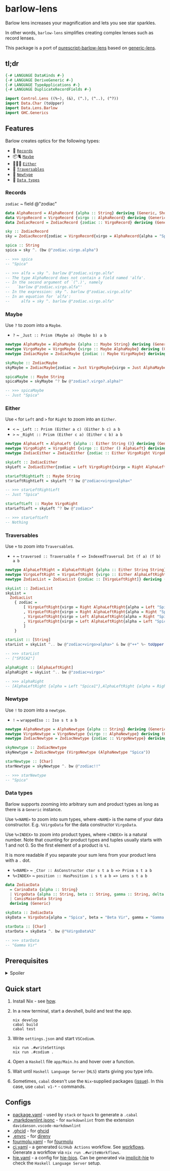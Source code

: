 # barlow-lens

Barlow lens increases your magnification and lets you see star sparkles.

In other words, `barlow-lens` simplifies creating complex lenses such as record lenses.

This package is a port of [purescript-barlow-lens](https://github.com/sigma-andex/purescript-barlow-lens) based on [generic-lens](https://hackage.haskell.org/package/generic-lens).

## tl;dr

<!-- FOURMOLU_DISABLE -->

```haskell
{-# LANGUAGE DataKinds #-}
{-# LANGUAGE DeriveGeneric #-}
{-# LANGUAGE TypeApplications #-}
{-# LANGUAGE DuplicateRecordFields #-}
```

<!-- D

{-# OPTIONS_GHC -Wno-unrecognised-pragmas #-}
{-# HLINT ignore "Use newtype instead of data" #-}

E -->

<!-- FOURMOLU_ENABLE -->

```haskell
import Control.Lens ((%~), (&), (^.), (^..), (^?))
import Data.Char (toUpper)
import Data.Lens.Barlow
import GHC.Generics
```

<!-- D

main :: IO ()
main = putStrLn "hello"

E -->

## Features

Barlow creates optics for the following types:

- 🥇 [`Records`](#tldr)
- 📦🐈 [`Maybe`](#maybe)
- 🤷🏽‍♀️ [`Either`](#either)
- 📜 [`Traversables`](#traversables)
- 🎁 [`Newtype`](#newtype)
- 🤖 [`Data types`](#data-types)

### Records

`zodiac` ~ field @"zodiac"

```haskell
data AlphaRecord = AlphaRecord {alpha :: String} deriving (Generic, Show)
data VirgoRecord = VirgoRecord {virgo :: AlphaRecord} deriving (Generic, Show)
data ZodiacRecord = ZodiacRecord {zodiac :: VirgoRecord} deriving (Generic, Show)

sky :: ZodiacRecord
sky = ZodiacRecord{zodiac = VirgoRecord{virgo = AlphaRecord{alpha = "Spica"}}}

spica :: String
spica = sky ^. (bw @"zodiac.virgo.alpha")

-- >>> spica
-- "Spica"

-- >>> alfa = sky ^. barlow @"zodiac.virgo.alfa"
-- The type AlphaRecord does not contain a field named 'alfa'.
-- In the second argument of `(^.)', namely
--   `barlow @"zodiac.virgo.alfa"'
-- In the expression: sky ^. barlow @"zodiac.virgo.alfa"
-- In an equation for `alfa':
--     alfa = sky ^. barlow @"zodiac.virgo.alfa"
```

### Maybe

Use `?` to zoom into a `Maybe`.

- `?` ~ `_Just :: Prism (Maybe a) (Maybe b) a b`

```haskell
newtype AlphaMaybe = AlphaMaybe {alpha :: Maybe String} deriving (Generic, Show)
newtype VirgoMaybe = VirgoMaybe {virgo :: Maybe AlphaMaybe} deriving (Generic, Show)
newtype ZodiacMaybe = ZodiacMaybe {zodiac :: Maybe VirgoMaybe} deriving (Generic, Show)

skyMaybe :: ZodiacMaybe
skyMaybe = ZodiacMaybe{zodiac = Just VirgoMaybe{virgo = Just AlphaMaybe{alpha = Just "Spica"}}}

spicaMaybe :: Maybe String
spicaMaybe = skyMaybe ^? bw @"zodiac?.virgo?.alpha?"

-- >>> spicaMaybe
-- Just "Spica"
```

### Either

Use `<` for `Left` and `>` for `Right` to zoom into an `Either`.

- `<` ~ `_Left :: Prism (Either a c) (Either b c) a b`
- `>` ~ `_Right :: Prism (Either c a) (Either c b) a b`

```haskell
newtype AlphaLeft = AlphaLeft {alpha :: Either String ()} deriving (Generic, Show)
newtype VirgoRight = VirgoRight {virgo :: Either () AlphaLeft} deriving (Generic, Show)
newtype ZodiacEither = ZodiacEither {zodiac :: Either VirgoRight VirgoRight} deriving (Generic, Show)

skyLeft :: ZodiacEither
skyLeft = ZodiacEither{zodiac = Left VirgoRight{virgo = Right AlphaLeft{alpha = Left "Spica"}}}

starLeftRightLeft :: Maybe String
starLeftRightLeft = skyLeft ^? bw @"zodiac<virgo>alpha<"

-- >>> starLeftRightLeft
-- Just "Spica"

starLeftLeft :: Maybe VirgoRight
starLeftLeft = skyLeft ^? bw @"zodiac>"

-- >>> starLeftLeft
-- Nothing
```

### Traversables

Use `+` to zoom into `Traversable`s.

- `+` ~ `traversed :: Traversable f => IndexedTraversal Int (f a) (f b) a b`

```haskell
newtype AlphaLeftRight = AlphaLeftRight {alpha :: Either String String} deriving (Generic, Show)
newtype VirgoLeftRight = VirgoLeftRight {virgo :: Either AlphaLeftRight AlphaLeftRight} deriving (Generic, Show)
newtype ZodiacList = ZodiacList {zodiac :: [VirgoLeftRight]} deriving (Generic, Show)

skyList :: ZodiacList
skyList =
  ZodiacList
    { zodiac =
        [ VirgoLeftRight{virgo = Right AlphaLeftRight{alpha = Left "Spica1"}}
        , VirgoLeftRight{virgo = Right AlphaLeftRight{alpha = Right "Spica2"}}
        , VirgoLeftRight{virgo = Left AlphaLeftRight{alpha = Right "Spica3"}}
        , VirgoLeftRight{virgo = Left AlphaLeftRight{alpha = Left "Spica4"}}
        ]
    }

starList :: [String]
starList = skyList ^.. bw @"zodiac+virgo>alpha>" & bw @"++" %~ toUpper

-- >>> starList
-- ["SPICA2"]

alphaRight :: [AlphaLeftRight]
alphaRight = skyList ^.. bw @"zodiac+virgo>"

-- >>> alphaRight
-- [AlphaLeftRight {alpha = Left "Spica1"},AlphaLeftRight {alpha = Right "Spica2"}]
```

### Newtype

Use `!` to zoom into a `newtype`.

- `!` ~ `wrappedIso :: Iso s t a b`

```haskell
newtype AlphaNewtype = AlphaNewtype {alpha :: String} deriving (Generic)
newtype VirgoNewtype = VirgoNewtype {virgo :: AlphaNewtype} deriving (Generic)
newtype ZodiacNewtype = ZodiacNewtype {zodiac :: VirgoNewtype} deriving (Generic)

skyNewtype :: ZodiacNewtype
skyNewtype = ZodiacNewtype (VirgoNewtype (AlphaNewtype "Spica"))

starNewtype :: [Char]
starNewtype = skyNewtype ^. bw @"zodiac!!"

-- >>> starNewtype
-- "Spica"
```

### Data types

Barlow supports zooming into arbitrary sum and product types as long as there is a `Generic` instance.

Use `%<NAME>` to zoom into sum types, where `<NAME>` is the name of your data constructor. E.g. `%VirgoData` for the data constructor `VirgoData`.

Use `%<INDEX>` to zoom into product types, where `<INDEX>` is a natural number.
Note that counting for product types and tuples usually starts with 1 and not 0.
So the first element of a product is `%1`.

It is more readable if you separate your sum lens from your product lens with a `.` dot.

- `%<NAME>` ~ `_Ctor :: AsConstructor ctor s t a b => Prism s t a b`
- `%<INDEX>` ~ `position :: HasPosition i s t a b => Lens s t a b`

```haskell
data ZodiacData
  = CarinaData {alpha :: String}
  | VirgoData {alpha :: String, beta :: String, gamma :: String, delta :: String}
  | CanisMaiorData String
  deriving (Generic)

skyData :: ZodiacData
skyData = VirgoData{alpha = "Spica", beta = "Beta Vir", gamma = "Gamma Vir", delta = "Del Vir"}

starData :: [Char]
starData = skyData ^. bw @"%VirgoData%3"

-- >>> starData
-- "Gamma Vir"
```

## Prerequisites

<details>

  <summary>Spoiler</summary>

- [flake.nix](./flake.nix) - code in this flake is extensively commented.
- [codium-haskell](https://github.com/deemp/flakes/tree/main/templates/codium/haskell#readme) - this flake.
- [codium-haskell-simple](https://github.com/deemp/flakes/tree/main/templates/codium/haskell-simple#readme) - a simplified version of this flake.
- [language-tools/haskell](https://github.com/deemp/flakes/blob/main/language-tools/haskell/flake.nix) - a flake that conveniently provides `Haskell` tools.
- [Conventions](https://github.com/deemp/flakes/blob/main/README/Conventions.md#dev-tools)
- [codium-generic](https://github.com/deemp/flakes/tree/main/templates/codium/generic#readme) - info just about `VSCodium` with extensions.
- [Haskell](https://github.com/deemp/flakes/blob/main/README/Haskell.md) - general info about `Haskell` tools.
- [Troubleshooting](https://github.com/deemp/flakes/blob/main/README/Troubleshooting.md)
- [Prerequisites](https://github.com/deemp/flakes#prerequisites)
- [Nixpkgs support for incremental Haskell builds](https://www.haskellforall.com/2022/12/nixpkgs-support-for-incremental-haskell.html)
- [flakes](https://github.com/deemp/flakes#readme) - my Nix flakes that may be useful for you.

</details>

## Quick start

1. Install Nix - see [how](https://github.com/deemp/flakes/blob/main/README/InstallNix.md).

1. In a new terminal, start a devshell, build and test the app.

    ```console
    nix develop
    cabal build
    cabal test
    ```

1. Write `settings.json` and start `VSCodium`.

    ```console
    nix run .#writeSettings
    nix run .#codium .
    ```

1. Open a `Haskell` file `app/Main.hs` and hover over a function.

1. Wait until `Haskell Language Server` (`HLS`) starts giving you type info.

1. Sometimes, `cabal` doesn't use the `Nix`-supplied packages ([issue](https://github.com/NixOS/nixpkgs/issues/130556#issuecomment-1114239002)). In this case, use `cabal v1-*` - commands.

## Configs

- [package.yaml](./package.yaml) - used by `stack` or `hpack` to generate a `.cabal`
- [.markdownlint.jsonc](./.markdownlint.jsonc) - for `markdownlint` from the extension `davidanson.vscode-markdownlint`
- [.ghcid](./.ghcid) - for [ghcid](https://github.com/ndmitchell/ghcid)
- [.envrc](./.envrc) - for [direnv](https://github.com/direnv/direnv)
- [fourmolu.yaml](./fourmolu.yaml) - for [fourmolu](https://github.com/fourmolu/fourmolu#configuration)
- [ci.yaml](.github/workflows/ci.yaml) - a generated `GitHub Actions` workflow. See [workflows](https://github.com/deemp/flakes/tree/main/workflows). Generate a workflow via `nix run .#writeWorkflows`.
- [hie.yaml](./hie.yaml) - a config for [hie-bios](https://github.com/haskell/hie-bios). Can be generated via [implicit-hie](https://github.com/Avi-D-coder/implicit-hie) to check the `Haskell Language Server` setup.
